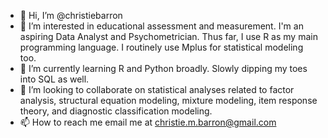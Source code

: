 - 👋 Hi, I’m @christiebarron
- 👀 I’m interested in educational assessment and measurement. I'm an aspiring Data Analyst and Psychometrician. Thus far, I use R as my main programming language. I routinely use Mplus for statistical modeling too. 
- 🌱 I’m currently learning R and Python broadly. Slowly dipping my toes into SQL as well. 
- 💞️ I’m looking to collaborate on statistical analyses related to factor analysis, structural equation modeling, mixture modeling, item response theory, and diagnostic classification modeling.
- 📫 How to reach me email me at christie.m.barron@gmail.com

<!---
christiebarron/christiebarron is a ✨ special ✨ repository because its `README.md` (this file) appears on your GitHub profile.
You can click the Preview link to take a look at your changes.
--->
